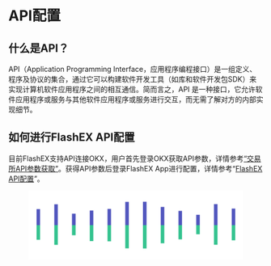 # API配置

## 什么是API？

API（Application Programming Interface，应用程序编程接口）是一组定义、程序及协议的集合，通过它可以构建软件开发工具（如库和软件开发包SDK）来实现计算机软件应用程序之间的相互通信。简而言之，API 是一种接口，它允许软件应用程序或服务与其他软件应用程序或服务进行交互，而无需了解对方的内部实现细节。

## 如何进行FlashEX API配置

目前FlashEX支持API连接OKX，用户首先登录OKX获取API参数，详情参考[“交易所API参数获取”](api1.md)。获得API参数后登录FlashEX App进行配置，详情参考“[FlashEX API配置](api2.md)”。

<figure><img src="../../.gitbook/assets/Pagination.png" alt=""><figcaption></figcaption></figure>
